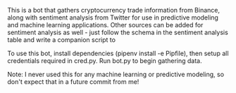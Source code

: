 This is a bot that gathers cryptocurrency trade information from Binance, along with sentiment analysis from Twitter for use in predictive modeling and machine learning applications. Other sources can be added for sentiment analysis as well - just follow the schema in the sentiment analysis table and write a companion script to 

To use this bot, install dependencies (pipenv install -e Pipfile), then setup all credentials required in cred.py. Run bot.py to begin gathering data.

Note: I never used this for any machine learning or predictive modeling, so don't expect that in a future commit from me!
